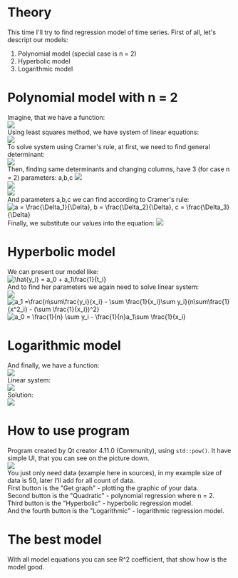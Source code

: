 # Theory
This time I'll try to find regression model of time series. First of all, let's descript our models:</br>
1. Polynomial model (special case is n = 2)
2. Hyperbolic model
3. Logarithmic model
# Polynomial model with n = 2
Imagine, that we have a function:</br>
<img src = "https://moluch.ru/blmcbn/49571/49571.008.png"></br>
Using least squares method, we have system of linear equations:</br>
<img src = "https://moluch.ru/blmcbn/49571/49571.019.png"></br>
To solve system using Cramer's rule, at first, we need to find general determinant:</br>
<img src = "https://moluch.ru/blmcbn/49571/49571.020.png"></br>
Then, finding same determinants and changing columns, have 3 (for case n = 2) parameters: a,b,c
<img src = "https://moluch.ru/blmcbn/49571/49571.021.png"></br>
<img src = "https://moluch.ru/blmcbn/49571/49571.022.png"></br>
<img src = "https://moluch.ru/blmcbn/49571/49571.023.png"></br>
And parameters a,b,c we can find according to Cramer's rule:
<img src="https://latex.codecogs.com/svg.image?a&space;=&space;\frac{\Delta_1}{\Delta},&space;b&space;=&space;\frac{\Delta_2}{\Delta},&space;c&space;=&space;\frac{\Delta_3}{\Delta}" title="a = \frac{\Delta_1}{\Delta}, b = \frac{\Delta_2}{\Delta}, c = \frac{\Delta_3}{\Delta}" /></br>
Finally, we substitute our values into the equation:
<img src = "https://moluch.ru/blmcbn/49571/49571.007.png"></br>
# Hyperbolic model
We can present our model like:</br>
<img src="https://latex.codecogs.com/svg.image?\hat{y_i}&space;=&space;a_0&space;&plus;&space;a_1\frac{1}{t_i}" title="\hat{y_i} = a_0 + a_1\frac{1}{t_i}" /></br>
And to find her parameters we again need to solve linear system:</br>
<img src = "https://sun9-8.userapi.com/impg/R0YyocrYvi1D0CW6_56NZb0c_C-ag9iit0iwBw/3og3iybJ_mc.jpg?size=236x123&quality=96&sign=e33b229c7320d09694df161ffbfc9333&type=album"></br>
<img src="https://latex.codecogs.com/svg.image?a_1&space;=\frac{n\sum\frac{y_i}{x_i}&space;-&space;\sum&space;\frac{1}{x_i}\sum&space;y_i}{n\sum\frac{1}{x^2_i}&space;-&space;(\sum&space;\frac{1}{x_i})^2}" title="a_1 =\frac{n\sum\frac{y_i}{x_i} - \sum \frac{1}{x_i}\sum y_i}{n\sum\frac{1}{x^2_i} - (\sum \frac{1}{x_i})^2}" /></br>
<img src="https://latex.codecogs.com/svg.image?a_0&space;=&space;\frac{1}{n}&space;\sum&space;y_i&space;-&space;\frac{1}{n}a_1\sum&space;\frac{1}{x_i}" title="a_0 = \frac{1}{n} \sum y_i - \frac{1}{n}a_1\sum \frac{1}{x_i}" /></br>
# Logarithmic model
And finally, we have a function:</br>
<img src = "http://simenergy.ru/MyArticles/Math_analysis_digital_processing/005/Ordinary_Least_Squares.files/image033.png"></br>
Linear system:</br>
<img src = "http://simenergy.ru/MyArticles/Math_analysis_digital_processing/005/Ordinary_Least_Squares.files/image034.png"></br>
Solution:</br>
<img src = "http://simenergy.ru/MyArticles/Math_analysis_digital_processing/005/Ordinary_Least_Squares.files/image035.png"></br>
# How to use program
Program created by Qt creator 4.11.0 (Community), using `std::pow()`. It have simple UI, that you can see on the picture down.</br>
<img src = "https://user-images.githubusercontent.com/56893467/116394176-a03bbc80-a833-11eb-90ae-6bf5e7857ed9.png"></br>
You just only need data (example here in sources), in my example size of data is 50, later I'll add for all count of data.</br>
First button is the "Get graph" - plotting the graphic of your data.</br>
Second button is the "Quadratic" - polynomial regression where n = 2.</br>
Third button is the "Hyperbolic" - hyperbolic regression model.</br>
And the fourth button is the "Logarithmic" - logarithmic regression model.</br>
# The best model
With all model equations you can see R^2 coefficient, that show how is the model good.</br>
